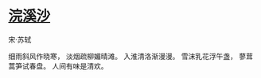 # [浣溪沙](https://github.com/luckypoem/gitblog-by-yihong0618/issues/10)

宋·苏轼

细雨斜风作晓寒，
淡烟疏柳媚晴滩。
入淮清洛渐漫漫。
雪沫乳花浮午盏，
蓼茸蒿笋试春盘。
人间有味是清欢。